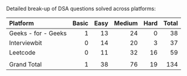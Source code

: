 Detailed break-up of DSA questions solved across platforms:

|Platform            |	Basic  |	Easy    |	Medium   |	Hard  |	Total |
|:-------------------|--------:|-----------:|-----------:|-------:|------:|
|Geeks - for - Geeks |	1      |	13      |	24       |	0	  | 38    |
|Interviewbit	     |  0	   |    14	    |   20	     |  3	  | 37    |
|Leetcode	         |  0	   |    11	    |   32	     |  16    |	59    |
|                    |         |            |            |        |       |					
|Grand Total	     |  1	   |    38	    |  76	     |  19	  | 134   |
